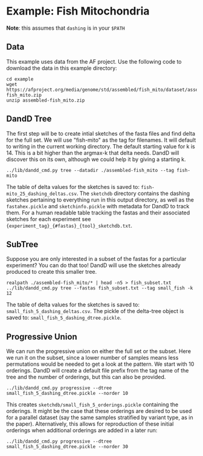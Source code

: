 # Example: Fish Mitochondria

**Note**: this assumes that `dashing` is in your `$PATH`

## Data
This example uses data from the AF project. Use the following code to download the data in this example directory:

```
cd example
wget https://afproject.org/media/genome/std/assembled/fish_mito/dataset/assembled-fish_mito.zip
unzip assembled-fish_mito.zip
```

## DandD Tree

The first step will be to create intial sketches of the fasta files and find delta for the full set. We will use "fish-mito" as the tag for filenames. It will default to writing in the current working directory. The default starting value for k is 14. This is a bit higher than the argmax-k that delta needs. DandD will discover this on its own, although we could help it by giving a starting k.

```
../lib/dandd_cmd.py tree --datadir ./assembled-fish_mito --tag fish-mito

```
The table of delta values for the sketches is saved to: `fish-mito_25_dashing_deltas.csv`. The `sketchdb` directory contains the dashing sketches pertaining to everything run in this output directory, as well as the `fastahex.pickle` and `sketchinfo.pickle` with metadata for DandD to track them. For a human readable table tracking the fastas and their associated sketches for each experiment see `{experiment_tag}_{#fastas}_{tool}_sketchdb.txt`.

## SubTree
Suppose you are only interested in a subset of the fastas for a particular experiment? You can do that too! DandD will use the sketches already produced to create this smaller tree.

```
realpath ./assembled-fish_mito/* | head -n5 > fish_subset.txt
../lib/dandd_cmd.py tree --fastas fish_subset.txt --tag small_fish -k 12

```
The table of delta values for the sketches is saved to: `small_fish_5_dashing_deltas.csv`. The pickle of the delta-tree object is saved to: `small_fish_5_dashing_dtree.pickle`.

## Progressive Union

We can run the progressive union on either the full set or the subset. Here we run it on the subset, since a lower number of samples means less permutations would be needed to get a look at the pattern. We start with 10 orderings. DandD will create a default file prefix from the tag name of the tree and the number of orderings, but this can also be provided.
```
../lib/dandd_cmd.py progressive --dtree small_fish_5_dashing_dtree.pickle --norder 10 
```

This creates `sketchdb/small_fish_5_orderings.pickle` containing the orderings. It might be the case that these orderings are desired to be used for a parallel dataset (say the same samples stratified by variant type, as in the paper). Alternatively, this allows for reproduction of these initial orderings when additional orderings are added in a later run:

```
../lib/dandd_cmd.py progressive --dtree small_fish_5_dashing_dtree.pickle --norder 30 
```

